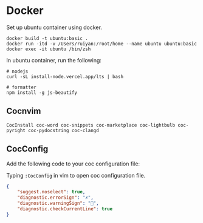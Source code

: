 # Docker

Set up ubuntu container using docker.

```shell
docker build -t ubuntu:basic .
docker run -itd -v /Users/ruiyan:/root/home --name ubuntu ubuntu:basic
docker exec -it ubuntu /bin/zsh
```

In ubuntu container, run the following:

```
# nodejs
curl -sL install-node.vercel.app/lts | bash

# formatter
npm install -g js-beautify
```

## Cocnvim

```shell
CocInstall coc-word coc-snippets coc-marketplace coc-lightbulb coc-pyright coc-pydocstring coc-clangd
```

## CocConfig

Add the following code to your coc configuration file:

Typing `:CocConfig` in vim to open coc configuration file.

```json
{
    "suggest.noselect": true,
    "diagnostic.errorSign": "✗",
    "diagnostic.warningSign": "",
    "diagnostic.checkCurrentLine": true
}
```

